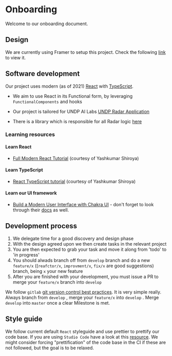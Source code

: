 # Onboarding

Welcome to our onboarding document.

## Design

We are currently using Framer to setup this project. Check the following [link](https://framer.com/projects/UN-Radar-on-mobile--qrJuCdhqJOZbXUjm6Yf7-czGqg) to view it.

## Software development

Our project uses modern (as of 2021) [React](https://reactjs.org/) with [TypeScript](https://www.typescriptlang.org/).

* We aim to use React in its Functional form, by leveraging `FunctionalComponents` and hooks

* Our project is tailored for UNDP AI Labs [UNDP Radar Application](https://github.com/SDG-AI-Lab/Digital_Technologies_Radar)

* There is a library which is responsible for all Radar logic [here](https://github.com/SDG-AI-Lab/Digital_Technologies_Radar_Lib)

### Learning resources

#### Learn React

* [Full Modern React Tutorial](https://www.youtube.com/playlist?list=PL4cUxeGkcC9gZD-Tvwfod2gaISzfRiP9d) (courtesy of Yashkumar Shiroya)

#### Learn TypeScript

* [React TypeScript tutorial](https://youtu.be/Z5iWr6Srsj8) (courtesy of Yashkumar Shiroya)

#### Learn our UI framework

* [Build a Modern User Interface with Chakra UI](https://egghead.io/courses/build-a-modern-user-interface-with-chakra-ui-fac68106) - don't forget to look through their [docs](https://chakra-ui.com/docs/getting-started) as well.

## Development process

1. We delegate time for a good discovery and design phase
2. With the design agreed upon we then create tasks in the relevant project
3. You are then expected to grab your task and move it along from 'todo' to 'in progress'
4. You should alwads branch off from `develop` branch and do a new `feature/x` ((`reafctor/x`, `improvment/x`,  `fix/x` are good suggestions) branch, being `x` your new feature
5. After you are finished with your development, you must issue a PR to merge your `feature/x` branch into `develop`

We follow `gitlab` [git version control best practices](https://about.gitlab.com/topics/version-control/version-control-best-practices/). It is very simple really. Always branch from `develop` , merge your `feature/x` into `develop` . Merge `develop` into `master` once a clear Milestone is met.

## Style guide

We follow current default `React` styleguide and use prettier to prettify our code base. If you are using `Studio Code` have a look at this [resource](https://www.digitalocean.com/community/tutorials/code-formatting-with-prettier-in-visual-studio-code).
We might consider forcing "prettification" of the code base in the CI if these are not followed, but the goal is to be relaxed.
